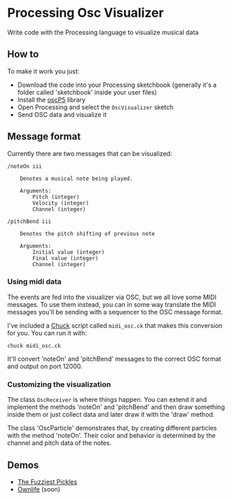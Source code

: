 Processing Osc Visualizer
==========================

Write code with the Processing language to visualize musical data

## How to

To make it work you just:

* Download the code into your Processing sketchbook (generally it's a folder called 'sketchbook' inside your user files)
* Install the [oscP5](http://www.sojamo.de/libraries/oscP5/) library
* Open Processing and select the `OscVisualizer` sketch
* Send OSC data and visualize it

## Message format

Currently there are two messages that can be visualized:

    /noteOn iii

        Denotes a musical note being played.

        Arguments:
            Pitch (integer)
            Velocity (integer)
            Channel (integer)

    /pitchBend iii

        Denotes the pitch shifting of previous note

        Arguments:
            Initial value (integer)
            Final value (integer)
            Channel (integer)

### Using midi data

The events are fed into the visualizer via OSC, but we all love some MIDI messages. To use them instead, you can in some way translate the MIDI messages you'll be sending with a sequencer to the OSC message format.

I've included a [Chuck](http://chuck.cs.princeton.edu) script called `midi_osc.ck` that makes this conversion for you. You can run it with:

    chuck midi_osc.ck

It'll convert 'noteOn' and 'pitchBend' messages to the correct OSC format and output on port 12000.

### Customizing the visualization

The class `OscReceiver` is where things happen. You can extend it and implement the methods 'noteOn' and 'pitchBend' and then draw something inside them or just collect data and later draw it with the 'draw' method.

The class 'OscParticle' demonstrates that, by creating different particles with the method 'noteOn'. Their color and behavior is determined by the channel and pitch data of the notes.

## Demos

* [The Fuzziest Pickles](http://www.youtube.com/watch?v=TQ8erSK_ZfI&feature=youtu.be)
* [Ownlife](#) (soon)